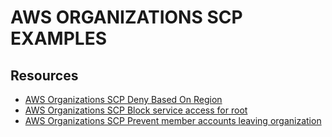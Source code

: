 # AWS ORGANIZATIONS SCP EXAMPLES

## Resources

- [AWS Organizations SCP Deny Based On Region](https://docs.aws.amazon.com/organizations/latest/userguide/orgs_manage_policies_scps_examples_general.html#example-scp-deny-region)
- [AWS Organizations SCP Block service access for root](https://docs.aws.amazon.com/organizations/latest/userguide/orgs_manage_policies_scps_examples_general.html#example-scp-root-user)
- [AWS Organizations SCP Prevent member accounts leaving organization](https://docs.aws.amazon.com/organizations/latest/userguide/orgs_manage_policies_scps_examples_general.html#example-scp-leave-org)

